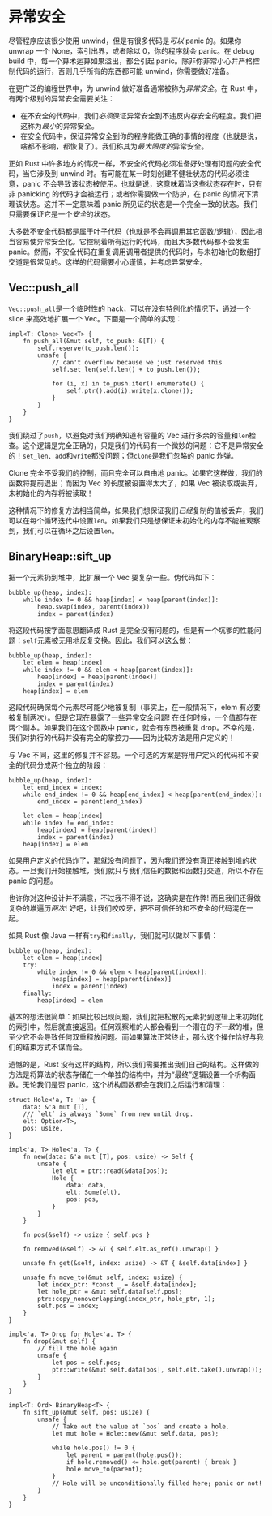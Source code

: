 # 异常安全

尽管程序应该很少使用 unwind，但是有很多代码是*可以* panic 的。如果你 unwrap 一个 None，索引出界，或者除以 0，你的程序就会 panic。在 debug build 中，每一个算术运算如果溢出，都会引起 panic。除非你非常小心并严格控制代码的运行，否则几乎所有的东西都可能 unwind，你需要做好准备。

在更广泛的编程世界中，为 unwind 做好准备通常被称为*异常安全*。在 Rust 中，有两个级别的异常安全需要关注：

* 在不安全的代码中，我们*必须*保证异常安全到不违反内存安全的程度。我们把这称为*最小*的异常安全。
* 在安全代码中，保证异常安全到你的程序能做正确的事情的程度（也就是说，啥都不影响，都恢复了）。我们称其为*最大限度的*异常安全。

正如 Rust 中许多地方的情况一样，不安全的代码必须准备好处理有问题的安全代码，当它涉及到 unwind 时。有可能在某一时刻创建不健壮状态的代码必须注意，panic 不会导致该状态被使用。也就是说，这意味着当这些状态存在时，只有非 panicking 的代码才会被运行；或者你需要做一个防护，在 panic 的情况下清理该状态。这并不一定意味着 panic 所见证的状态是一个完全一致的状态。我们只需要保证它是一个*安全*的状态。

大多数不安全代码都是属于叶子代码（也就是不会再调用其它函数/逻辑），因此相当容易使异常安全化。它控制着所有运行的代码，而且大多数代码都不会发生 panic。然而，不安全代码在重复调用调用者提供的代码时，与未初始化的数组打交道是很常见的。这样的代码需要小心谨慎，并考虑异常安全。

## Vec::push_all

`Vec::push_all`是一个临时性的 hack，可以在没有特例化的情况下，通过一个 slice 来高效地扩展一个 Vec。下面是一个简单的实现：

<!-- ignore: simplified code -->
```rust,ignore
impl<T: Clone> Vec<T> {
    fn push_all(&mut self, to_push: &[T]) {
        self.reserve(to_push.len());
        unsafe {
            // can't overflow because we just reserved this
            self.set_len(self.len() + to_push.len());

            for (i, x) in to_push.iter().enumerate() {
                self.ptr().add(i).write(x.clone());
            }
        }
    }
}
```

我们绕过了`push`，以避免对我们明确知道有容量的 Vec 进行多余的容量和`len`检查。这个逻辑是完全正确的，只是我们的代码有一个微妙的问题：它不是异常安全的！`set_len`、`add`和`write`都没问题；但`clone`是我们忽略的 panic 炸弹。

Clone 完全不受我们的控制，而且完全可以自由地 panic。如果它这样做，我们的函数将提前退出；而因为 Vec 的长度被设置得太大了，如果 Vec 被读取或丢弃，未初始化的内存将被读取！

这种情况下的修复方法相当简单，如果我们想保证我们*已经*复制的值被丢弃，我们可以在每个循环迭代中设置`len`。如果我们只是想保证未初始化的内存不能被观察到，我们可以在循环之后设置`len`。

## BinaryHeap::sift_up

把一个元素扔到堆中，比扩展一个 Vec 要复杂一些。伪代码如下：

```text
bubble_up(heap, index):
    while index != 0 && heap[index] < heap[parent(index)]:
        heap.swap(index, parent(index))
        index = parent(index)
```

将这段代码按字面意思翻译成 Rust 是完全没有问题的，但是有一个坑爹的性能问题：`self`元素被无用地反复交换。因此，我们可以这么做：

```text
bubble_up(heap, index):
    let elem = heap[index]
    while index != 0 && elem < heap[parent(index)]:
        heap[index] = heap[parent(index)]
        index = parent(index)
    heap[index] = elem
```

这段代码确保每个元素尽可能少地被复制（事实上，在一般情况下，elem 有必要被复制两次）。但是它现在暴露了一些异常安全问题! 在任何时候，一个值都存在两个副本。如果我们在这个函数中 panic，就会有东西被重复 drop。不幸的是，我们对执行的代码并没有完全的掌控力——因为比较方法是用户定义的！

与 Vec 不同，这里的修复并不容易。一个可选的方案是将用户定义的代码和不安全的代码分成两个独立的阶段：

```text
bubble_up(heap, index):
    let end_index = index;
    while end_index != 0 && heap[end_index] < heap[parent(end_index)]:
        end_index = parent(end_index)

    let elem = heap[index]
    while index != end_index:
        heap[index] = heap[parent(index)]
        index = parent(index)
    heap[index] = elem
```

如果用户定义的代码炸了，那就没有问题了，因为我们还没有真正接触到堆的状态。一旦我们开始接触堆，我们就只与我们信任的数据和函数打交道，所以不存在 panic 的问题。

也许你对这种设计并不满意，不过我不得不说，这确实是在作弊! 而且我们还得做复杂的堆遍历*两次*! 好吧，让我们咬咬牙，把不可信任的和不安全的代码混在一起。

如果 Rust 像 Java 一样有`try`和`finally`，我们就可以做以下事情：

```text
bubble_up(heap, index):
    let elem = heap[index]
    try:
        while index != 0 && elem < heap[parent(index)]:
            heap[index] = heap[parent(index)]
            index = parent(index)
    finally:
        heap[index] = elem
```

基本的想法很简单：如果比较出现问题，我们就把松散的元素扔到逻辑上未初始化的索引中，然后就直接返回。任何观察堆的人都会看到一个潜在的*不一致*的堆，但至少它不会导致任何双重释放问题。而如果算法正常终止，那么这个操作恰好与我们的结束方式不谋而合。

遗憾的是，Rust 没有这样的结构，所以我们需要推出我们自己的结构。这样做的方法是将算法的状态存储在一个单独的结构中，并为“最终”逻辑设置一个析构函数。无论我们是否 panic，这个析构函数都会在我们之后运行和清理：

<!-- ignore: simplified code -->
```rust,ignore
struct Hole<'a, T: 'a> {
    data: &'a mut [T],
    /// `elt` is always `Some` from new until drop.
    elt: Option<T>,
    pos: usize,
}

impl<'a, T> Hole<'a, T> {
    fn new(data: &'a mut [T], pos: usize) -> Self {
        unsafe {
            let elt = ptr::read(&data[pos]);
            Hole {
                data: data,
                elt: Some(elt),
                pos: pos,
            }
        }
    }

    fn pos(&self) -> usize { self.pos }

    fn removed(&self) -> &T { self.elt.as_ref().unwrap() }

    unsafe fn get(&self, index: usize) -> &T { &self.data[index] }

    unsafe fn move_to(&mut self, index: usize) {
        let index_ptr: *const _ = &self.data[index];
        let hole_ptr = &mut self.data[self.pos];
        ptr::copy_nonoverlapping(index_ptr, hole_ptr, 1);
        self.pos = index;
    }
}

impl<'a, T> Drop for Hole<'a, T> {
    fn drop(&mut self) {
        // fill the hole again
        unsafe {
            let pos = self.pos;
            ptr::write(&mut self.data[pos], self.elt.take().unwrap());
        }
    }
}

impl<T: Ord> BinaryHeap<T> {
    fn sift_up(&mut self, pos: usize) {
        unsafe {
            // Take out the value at `pos` and create a hole.
            let mut hole = Hole::new(&mut self.data, pos);

            while hole.pos() != 0 {
                let parent = parent(hole.pos());
                if hole.removed() <= hole.get(parent) { break }
                hole.move_to(parent);
            }
            // Hole will be unconditionally filled here; panic or not!
        }
    }
}
```
